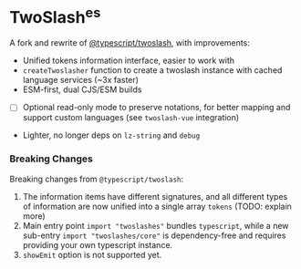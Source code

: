 # TwoSlash<sup>es</sup>

A fork and rewrite of [@typescript/twoslash](https://github.com/microsoft/TypeScript-Website/tree/v2/packages/ts-twoslasher), with improvements:

- Unified tokens information interface, easier to work with
- `createTwoslasher` function to create a twoslash instance with cached language services (~3x faster)
- ESM-first, dual CJS/ESM builds
- [ ] Optional read-only mode to preserve notations, for better mapping and support custom languages (see `twoslash-vue` integration)
- Lighter, no longer deps on `lz-string` and `debug`

### Breaking Changes

Breaking changes from `@typescript/twoslash`:

1. The information items have different signatures, and all different types of information are now unified into a single array `tokens` (TODO: explain more)
2. Main entry point `import "twoslashes"` bundles `typescript`, while a new sub-entry `import "twoslashes/core"` is dependency-free and requires providing your own typescript instance.
3. `showEmit` option is not supported yet.
